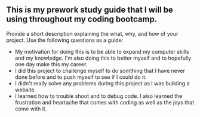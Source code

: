 # <Prework-Study-Guide-Webpage>

## This is my prework study guide that I will be using throughout my coding bootcamp.

Provide a short description explaining the what, why, and how of your project. Use the following questions as a guide:

- My motivation for doing this is to be able to expand my computer skills and my knowledge. I'm also doing this to better myself and to hopefully one day make this my career.
- I did this project to challenge myself to do somthing that I have never done before and to push myself to see if I could do it.  
- I didn't really solve any problems during this project as I was building a website.
- I learned how to trouble shoot and to debug code. I also learned the frustration and heartache that comes with coding as well as the joys that come with it.



